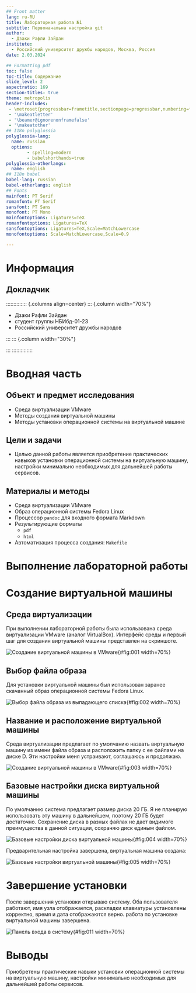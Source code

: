 ```yaml
---
## Front matter
lang: ru-RU
title: Лабораторная работа №1
subtitle: Первоначальна настройка git
author: 
  - Дзаки Рафли Зайдан
institute:
  - Российский университет дружбы народов, Москва, Россия
date: 2.03.2024

## Formatting pdf
toc: false
toc-title: Содержание
slide_level: 2
aspectratio: 169
section-titles: true
theme: metropolis
header-includes:
 - \metroset{progressbar=frametitle,sectionpage=progressbar,numbering=fraction}
 - '\makeatletter'
 - '\beamer@ignorenonframefalse'
 - '\makeatother'
## I18n polyglossia
polyglossia-lang:
  name: russian
  options:
        - spelling=modern
        - babelshorthands=true
polyglossia-otherlangs:
  name: english
## I18n babel
babel-lang: russian
babel-otherlangs: english
## Fonts
mainfont: PT Serif
romanfont: PT Serif
sansfont: PT Sans
monofont: PT Mono
mainfontoptions: Ligatures=TeX
romanfontoptions: Ligatures=TeX
sansfontoptions: Ligatures=TeX,Scale=MatchLowercase
monofontoptions: Scale=MatchLowercase,Scale=0.9

---
```


# Информация

## Докладчик

:::::::::::::: {.columns align=center}
::: {.column width="70%"}

  * Дзаки Рафли Зайдан
  * студент группы  НБИбд-01-23
  * Российский университет дружбы народов

:::
::: {.column width="30%"}


:::
::::::::::::::

# Вводная часть

## Объект и предмет исследования

- Среда виртуализации VMware
- Методы создания виртуальной машины
- Методы установки операционной системы на виртуальной машине

## Цели и задачи

- Целью данной работы является приобретение практических навыков установки операционной системы на виртуальную машину, настройки минимально необходимых для дальнейшей работы сервисов.

## Материалы и методы

- Среда виртуализации VMware
- Образ операционной системы Fedora Linux
- Процессор `pandoc` для входного формата Markdown
- Результирующие форматы
	- `pdf`
	- `html`
- Автоматизация процесса создания: `Makefile`

# Выполнение лабораторной работы

# Создание виртуальной машины

## Среда виртуализации

При выполнении лабораторной работы была использована среда виртуализации VMware (аналог VirtualBox). Интерфейс среды и первый шаг для создания виртуальной машины представлен на скриншоте.

![Создание виртуальной машины в VMware](image/1.jpg){#fig:001 width=70%}

## Выбор файла образа

Для установки виртуальной машины был использован заранее скачанный образ операционной системы Fedora Linux.

![Выбор файла образа из выпадающего списка](image/2.jpg){#fig:002 width=70%}

## Название и расположение виртуальной машины

Среда виртуализации предлагает по умолчанию назвать виртуальную машину из имени файла образа и расположить папку с ее файлами на диске D. Эти настройки меня устраивают, соглашаюсь и продолжаю.

![Создание виртуальной машины в VMware](image/3.jpg){#fig:003 width=70%}

## Базовые настройки диска виртуальной машины

По умолчанию система предлагает размер диска 20 ГБ. Я не планирую использовать эту машину в дальнейшем, поэтому 20 ГБ будет достаточно. Сохранение диска в разных файлах не дает видимого преимущества в данной ситуации, сохраняю диск единым файлом. 

![Базовые настройки диска виртуальной машины](image/4.jpg){#fig:004 width=70%}

Предварительная настройка завершена, виртуальная машина создана:

![Базовые настройки виртуальной машины](image/5.jpg){#fig:005 width=70%}

# Завершение установки

После завершения установки открываю систему. Оба пользователя работают, имя узла отображается, раскладки клавиатуры установлены корректно, время и дата отображаются верно. работа по установке виртуальной машины завершена.

![Панель входа в систему](image/6.jpg){#fig:011 width=70%}

# Выводы

Приобретены  практические навыки установки операционной системы на виртуальную машину, настройки минимально необходимых для дальнейшей работы сервисов.

